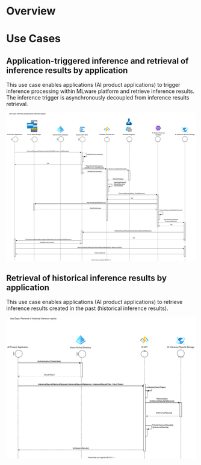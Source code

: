 # Overview

# Use Cases

## Application-triggered inference and retrieval of inference results by application
This use case enables applications (AI product applications) to trigger inference processing within MLware platform and retrieve inference results. The inference trigger is asynchronously decoupled from inference results retrieval.

![use_case_inference_trigger_results_retrieval.svg](../.attachments/use_case_inference_trigger_results_retrieval.svg)

## Retrieval of historical inference results by application
This use case enables applications (AI product applications) to retrieve inference results created in the past (historical inference results).

![use_case_inference_retrieval_historical_inference_results.svg](../.attachments/use_case_inference_retrieval_historical_inference_results.svg)